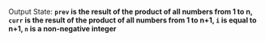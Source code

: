 Output State: **`prev` is the result of the product of all numbers from 1 to n, `curr` is the result of the product of all numbers from 1 to n+1, `i` is equal to n+1, `n` is a non-negative integer**